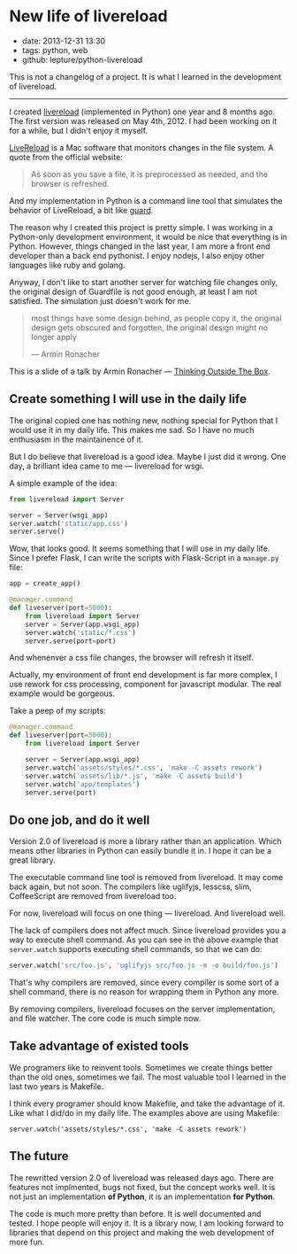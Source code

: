 # New life of livereload

- date: 2013-12-31 13:30
- tags: python, web
- github: lepture/python-livereload

This is not a changelog of a project. It is what I learned in the development of livereload.

-----

I created [livereload](https://github.com/lepture/python-livereload)
(implemented in Python) one year and 8 months ago. The first version was
released on May 4th, 2012. I had been working on it for a while, but I
didn't enjoy it myself.

[LiveReload](http://livereload.com/) is a Mac software that monitors
changes in the file system. A quote from the official website:

> As soon as you save a file, it is preprocessed as needed, and the browser
> is refreshed.

And my implementation in Python is a command line tool that simulates the
behavior of LiveReload, a bit like [guard](https://github.com/guard/guard).

The reason why I created this project is pretty simple. I was working in a
Python-only development environment, it would be nice that everything is
in Python. However, things changed in the last year, I am more a front end
developer than a back end pythonist. I enjoy nodejs, I also enjoy other
languages like ruby and golang.

Anyway, I don't like to start another server for watching file changes only,
the original design of Guardfile is not good enough, at least I am not
satisfied. The simulation just doesn't work for me.

> most things have some design behind,
> as people copy it, the original design gets obscured and forgotten,
> the original design might no longer apply
>
> — Armin Ronacher

This is a slide of a talk by Armin Ronacher — [Thinking Outside The Box](https://speakerdeck.com/mitsuhiko/thinking-outside-the-box).

## Create something I will use in the daily life

The original copied one has nothing new, nothing special for Python that
I would use it in my daily life. This makes me sad. So I have no much
enthusiasm in the maintainence of it.

But I do believe that livereload is a good idea. Maybe I just did it wrong.
One day, a brilliant idea came to me — livereload for wsgi.

A simple example of the idea:

```python
from livereload import Server

server = Server(wsgi_app)
server.watch('static/app.css')
server.serve()
```

Wow, that looks good. It seems something that I will use in my daily life.
Since I prefer Flask, I can write the scripts with Flask-Script in a
`manage.py` file:

```python
app = create_app()

@manager.command
def liveserver(port=5000):
    from livereload import Server
    server = Server(app.wsgi_app)
    server.watch('static/*.css')
    server.serve(port=port)
```

And whenenver a css file changes, the browser will refresh it itself.

Actually, my environment of front end development is far more complex,
I use rework for css processing, component for javascript modular. The
real example would be gorgeous.

Take a peep of my scripts:

```python
@manager.command
def liveserver(port=5000):
    from livereload import Server

    server = Server(app.wsgi_app)
    server.watch('assets/styles/*.css', 'make -C assets rework')
    server.watch('assets/lib/*.js', 'make -C assets build')
    server.watch('app/templates')
    server.serve(port)
```

## Do one job, and do it well

Version 2.0 of livereload is more a library rather than an application.
Which means other libraries in Python can easily bundle it in. I hope it
can be a great library.

The executable command line tool is removed from livereload. It may come
back again, but not soon. The compilers like uglifyjs, lesscss, slim,
CoffeeScript are removed from livereload too.

For now, livereload will focus on one thing — livereload. And livereload
well.

The lack of compilers does not affect much. Since livereload provides you
a way to execute shell command. As you can see in the above example that
`server.watch` supports executing shell commands, so that we can do:

```python
server.watch('src/foo.js', 'uglifyjs src/foo.js -m -o build/foo.js')
```

That's why compilers are removed, since every compiler is some sort of a
shell command, there is no reason for wrapping them in Python any more.

By removing compilers, livereload focuses on the server implementation,
and file watcher. The core code is much simple now.

## Take advantage of existed tools

We programers like to reinvent tools. Sometimes we create things better
than the old ones, sometimes we fail. The most valuable tool I learned
in the last two years is Makefile.

I think every programer should know Makefile, and take the advantage of
it. Like what I did/do in my daily life. The examples above are using
Makefile:

    server.watch('assets/styles/*.css', 'make -C assets rework')

## The future

The rewritted version 2.0 of livereload was released days ago. There are
features not implmented, bugs not fixed, but the concept works well. It
is not just an implementation **of Python**, it is an implementation
**for Python**.

The code is much more pretty than before. It is well documented and tested.
I hope people will enjoy it. It is a library now, I am looking forward to
libraries that depend on this project and making the web development of
more fun.
